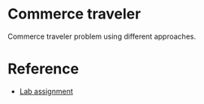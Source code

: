 # Commerce traveler

Commerce traveler problem using different approaches.

# Reference

* [Lab assignment](https://docs.google.com/document/d/1a691HPtHQL4qBtI2qaTMTp23wxZvU8-CCIbGOyNJRQo/edit#heading=h.5bq8rsdy1ujx)